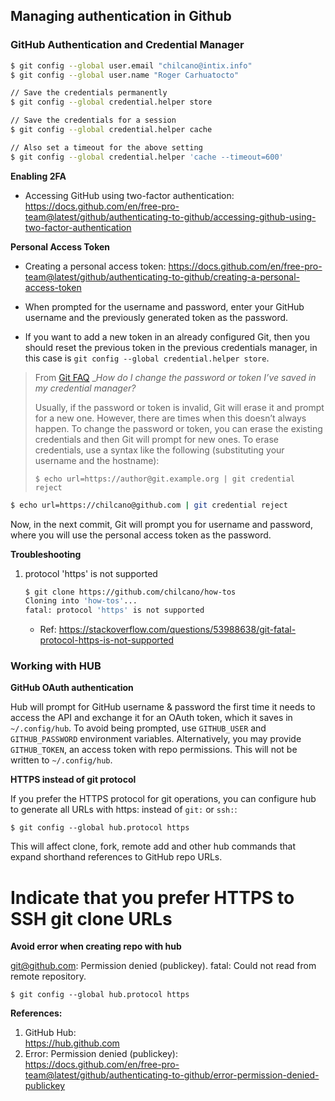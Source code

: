 ## Managing authentication in Github


### GitHub Authentication and Credential Manager

```sh
$ git config --global user.email "chilcano@intix.info"
$ git config --global user.name "Roger Carhuatocto"

// Save the credentials permanently
$ git config --global credential.helper store

// Save the credentials for a session  
$ git config --global credential.helper cache

// Also set a timeout for the above setting
$ git config --global credential.helper 'cache --timeout=600'
```

__Enabling 2FA__

* Accessing GitHub using two-factor authentication: https://docs.github.com/en/free-pro-team@latest/github/authenticating-to-github/accessing-github-using-two-factor-authentication

__Personal Access Token__

* Creating a personal access token: https://docs.github.com/en/free-pro-team@latest/github/authenticating-to-github/creating-a-personal-access-token

* When prompted for the username and password, enter your GitHub username and the previously generated token as the password.

* If you want to add a new token in an already configured Git, then you should reset the previous token in the previous credentials manager, in this case is `git config --global credential.helper store`.

> From [Git FAQ](https://git-scm.com/docs/gitfaq#http-reset-credentials)
> __How do I change the password or token I’ve saved in my credential manager?_
>
>  Usually, if the password or token is invalid, Git will erase it and prompt for a new one. However, there are times when this doesn’t always happen. To change the password or token, you can erase the existing credentials and then Git will prompt for new ones. To erase credentials, use a syntax like the following (substituting your username and the hostname):
>
> ```$ echo url=https://author@git.example.org | git credential reject```

```sh
$ echo url=https://chilcano@github.com | git credential reject
```
Now, in the next commit, Git will prompt you for username and password, where you will use the personal access token as the password.


__Troubleshooting__   

1. protocol 'https' is not supported   

   ```sh
   $ git clone https://github.com/chilcano/how-tos
   Cloning into 'how-tos'...
   fatal: protocol 'https' is not supported
   ```
   * Ref: https://stackoverflow.com/questions/53988638/git-fatal-protocol-https-is-not-supported

### Working with HUB

__GitHub OAuth authentication__  

  Hub will prompt for GitHub username & password the first time it needs to access the API and exchange it for an OAuth token, which it saves in `~/.config/hub`.
  To avoid being prompted, use `GITHUB_USER` and `GITHUB_PASSWORD` environment variables.
  Alternatively, you may provide `GITHUB_TOKEN`, an access token with repo permissions. This will not be written to `~/.config/hub`.

__HTTPS instead of git protocol__  

  If you prefer the HTTPS protocol for git operations, you can configure hub to generate all URLs with https: instead of `git:` or `ssh:`:
  ```
  $ git config --global hub.protocol https
  ```
  This will affect clone, fork, remote add and other hub commands that expand shorthand references to GitHub repo URLs.


# Indicate that you prefer HTTPS to SSH git clone URLs

__Avoid error  when creating repo with hub__  

  git@github.com: Permission denied (publickey).
  fatal: Could not read from remote repository.

``` 
$ git config --global hub.protocol https
```

__References:__  

1. GitHub Hub:  
https://hub.github.com
2. Error: Permission denied (publickey):  
https://docs.github.com/en/free-pro-team@latest/github/authenticating-to-github/error-permission-denied-publickey

